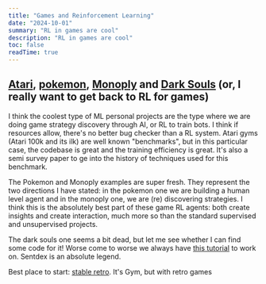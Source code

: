 ```yaml
---
title: "Games and Reinforcement Learning"
date: "2024-10-01"
summary: "RL in games are cool"
description: "RL in games are cool"
toc: false
readTime: true
---
```


## [Atari](https://arxiv.org/abs/2111.00210), [pokemon](https://www.youtube.com/watch?v=rhvj7CmTRkg), [Monoply](https://www.youtube.com/watch?v=dkvFcYBznPI) and [Dark Souls](https://www.youtube.com/watch?v=eJ6J_2zThC8) (or, I really want to get back to RL for games)

I think the coolest type of ML personal projects are the type where we are doing game strategy discovery through AI, or RL to train bots. I think if resources allow, there's no better bug checker than a RL system. Atari gyms (Atari 100k and its ilk) are well known "benchmarks", but in this particular case, the codebase is great and the training efficiency is great. It's also a semi survey paper to ge into the history of techniques used for this benchmark.

The Pokemon and Monoply examples are super fresh. They represent the two directions I have stated: in the pokemon one we are building a human level agent and in the monoply one, we are (re) discovering strategies. I think this is the absolutely best part of these game RL agents: both create insights and create interaction, much more so than the standard supervised and unsupervised projects.

The dark souls one seems a bit dead, but let me see whether I can find some code for it! Worse come to worse we always have [this tutorial](https://www.youtube.com/watch?v=ks4MPfMq8aQ&list=PLQVvvaa0QuDeETZEOy4VdocT7TOjfSA8a) to work on. Sentdex is an absolute legend.

Best place to start: [stable retro](https://github.com/Farama-Foundation/stable-retro). It's Gym, but with retro games
